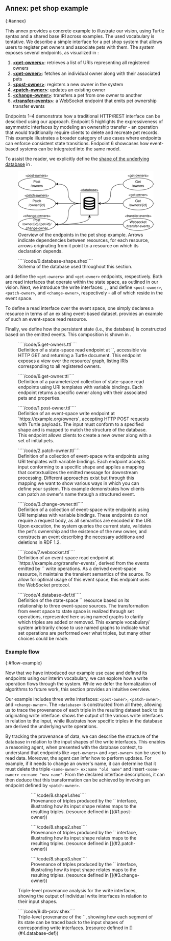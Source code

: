 ## Annex: pet shop example
{:#annex}

This annex provides a concrete example to illustrate our vision,
using Turtle syntax and a shared base IRI across examples.
The used vocabulary is tentative.
We describe a simple interface for a pet shop system that allows users to register pet owners and associate pets with them.
The system exposes several endpoints, as visualized in [](#interface-viz):

1. [**\<get-owners\>**](#5.get-owners): retrieves a list of URIs representing all registered owners
2. [**\<get-owner\>**](#6.get-owner): fetches an individual owner along with their associated pets
3. [**\<post-owner\>**](#1.post-owner): registers a new owner in the system
4. [**\<patch-owner\>**](#2.patch-owner): updates an existing owner
5. [**\<change-owner\>**](#3.change-owner): transfers a pet from one owner to another
6. [**\<transfer-events\>**](#7.websocket): a WebSocket endpoint that emits pet ownership transfer events

Endpoints 1–4 demonstrate how a traditional HTTP/REST interface can be described using our approach.
Endpoint 5 highlights the expressiveness of asymmetric interfaces by modeling an ownership transfer -
an operation that would traditionally require clients to delete and recreate pet records.
This example illustrates a broader category of use cases where endpoints can enforce consistent state transitions.
Endpoint 6 showcases how event-based systems can be integrated into the same model.

To assist the reader, we explicitly define the [shape of the underlying database](https://rdfshape.weso.es/link/17478219300) in [](#0.database-shape).

<figure id="interface-viz">
<img src="images/interface-example-viz.svg" alt="Visual representation of the interface" style="object-fit: contain;"/>
<figcaption markdown="block">
Overview of the endpoints in the pet shop example.
Arrows indicate dependencies between resources,
for each resource, arrows originating from it point to a resource on which its declaration depends. 
</figcaption>
</figure>

<figure id="0.database-shape" class="listing">
````/code/0.database-shape.shex````
<figcaption markdown="block">
Schema of the database used throughout this section.
</figcaption>
</figure>


[](#5.get-owners) and [](#6.get-owner) define the `<get-owners>` and `<get-owner>` endpoints, respectively.
Both are read interfaces that operate within the state space, as outlined in our vision.
Next, we introduce the write interfaces:
[](#1.post-owner), [](#2.patch-owner), and [](#3.change-owner) define `<post-owner>`, `<patch-owner>`, and `<change-owner>`, respectively -
all of which reside in the event space.

To define a read interface over the event space, one simply declares a resource in terms of an existing event-based dataset.
[](#7.websocket) provides an example of such an event-space read resource.

Finally, we define how the persistent state (i.e., the database) is constructed based on the emitted events.
This composition is shown in [](#4.database-def).

<figure id="5.get-owners" class="listing">
````/code/5.get-owners.ttl````
<figcaption markdown="block">
Definition of a state-space read endpoint at `<http://example.org/owners>`, accessible via HTTP GET and returning a Turtle document.
This endpoint exposes a view over the <database> resource/ graph, listing IRIs corresponding to all registered owners.
</figcaption>
</figure>

<figure id="6.get-owner" class="listing">
````/code/6.get-owner.ttl````
<figcaption markdown="block">
Definition of a parameterized collection of state-space read endpoints using URI templates with variable bindings.
Each endpoint returns a specific owner along with their associated pets and properties.
</figcaption>
</figure>


<figure id="1.post-owner" class="listing">
````/code/1.post-owner.ttl````
<figcaption markdown="block">
Definition of an event-space write endpoint at `https://example.org/owners`,
accepting HTTP POST requests with Turtle payloads.
The input must conform to a specified shape and is mapped to match the structure of the database.
This endpoint allows clients to create a new owner along with a set of initial pets.
</figcaption>
</figure>

<figure id="2.patch-owner" class="listing">
````/code/2.patch-owner.ttl````
<figcaption markdown="block">
Definition of a collection of event-space write endpoints using URI templates with variable bindings.
Each endpoint accepts input conforming to a specific shape and applies a mapping that contextualizes the emitted message for downstream processing.
Different approaches exist but through this mapping we want to show various ways in which you can define your system.
This example demonstrates how clients can patch an owner's name through a structured event.
</figcaption>
</figure>

<figure id="3.change-owner" class="listing">
````/code/3.change-owner.ttl````
<figcaption markdown="block">
Definition of a collection of event-space write endpoints using URI templates with variable bindings.
These endpoints do not require a request body, as all semantics are encoded in the URI.
Upon execution, the system queries the current state, validates the pet's ownership and the existence of the new owner,
and constructs an event describing the necessary additions and deletions in RDF 1.2.
</figcaption>
</figure>

<figure id="7.websocket" class="listing">
````/code/7.websocket.ttl````
<figcaption markdown="block">
Definition of an event-space read endpoint at `https://example.org/transfer-events`,
derived from the events emitted by `<change-owner>` write operations.
As a derived event-space resource, it maintains the transient semantics of the source.
To allow for optimal usage of this event space, this endpoint uses the WebSocket protocol.
</figcaption>
</figure>

<figure id="4.database-def" class="listing">
````/code/4.database-def.ttl````
<figcaption markdown="block">
Definition of the state-space `<database>` resource based on its relationship to three event-space sources.
The transformation from event space to state space is realized through set operations,
represented here using named graphs to clarify which triples are added or removed.
This example vocabulary/ system arbitrarily chose to use named graphs to indicate what set operations are performed over what triples,
but many other choices could be made.
</figcaption>
</figure>

### Example flow
{:#flow-example}

Now that we have introduced our example use case and defined its endpoints using our interim vocabulary,
we can explore how a write operation flows through the system.
While we defer the formalization of algorithms to future work, this section provides an intuitive overview.

Our example includes three write interfaces:
`<post-owner>`, `<patch-owner>`, and `<change-owner>`.
The `<database>` is constructed from all three,
allowing us to trace the provenance of each triple in the resulting dataset back to its originating write interface.
[](#write-interface-tp-prov) shows the output of the various write interfaces in relation to the input, while
[](#9.db-prov) illustrates how specific triples in the database are derived the underlying write operations.

By tracking the provenance of data,
we can describe the structure of the database in relation to the input shapes of the write interfaces.
This enables a reasoning agent, when presented with the database context,
to understand that endpoints like `<get-owners>` and `<get-owner>` can be used to read data.
Moreover, the agent can infer how to perform updates.
For example, if it needs to change an owner's name,
it can determine that it must delete the triple `<some-owner> ex:name "old name"` and insert `<some-owner> ex:name "new name"`.
From the declared interface descriptions,
it can then deduce that this transformation can be achieved by invoking an endpoint defined by `<patch-owner>`.


<figure id="write-interface-tp-prov" class="listing">

<figure id="write-interface-tp-prov-1" class="subfigure">
````/code/8.shape1.shex````
<figcaption markdown="block">
Provenance of triples produced by the `<post-owner>` interface,
illustrating how its input shape relates maps to the resulting triples. (resource defined in [](#1.post-owner))
</figcaption>
</figure>

<figure id="write-interface-tp-prov-2" class="subfigure">
````/code/8.shape2.shex````
<figcaption markdown="block">
Provenance of triples produced by the `<patch-owner>` interface,
illustrating how its input shape relates maps to the resulting triples. (resource defined in [](#2.patch-owner))
</figcaption>
</figure>

<figure id="write-interface-tp-prov-3" class="subfigure">
````/code/8.shape3.shex````
<figcaption markdown="block">
Provenance of triples produced by the `<change-owner>` interface,
illustrating how its input shape relates maps to the resulting triples. (resource defined in [](#3.change-owner))
</figcaption>
</figure>


<figcaption markdown="block">
Triple-level provenance analysis for the write interfaces,
showing the output of individual write interfaces in relation to their input shapes.
</figcaption>
</figure>

<figure id="9.db-prov" class="listing">
````/code/9.db-prov.shex````
<figcaption markdown="block">
Triple-level provenance of the `<database>`,
showing how each segment of its state can be traced back to the input shapes of corresponding write interfaces.
(resource defined in [](#4.database-def))
</figcaption>
</figure>

